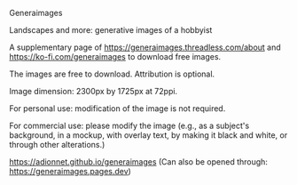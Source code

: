 Generaimages

Landscapes and more: generative images of a hobbyist

A supplementary page of https://generaimages.threadless.com/about and https://ko-fi.com/generaimages to download free images.

The images are free to download. Attribution is optional.

Image dimension: 2300px by 1725px at 72ppi.

For personal use: modification of the image is not required.

For commercial use: please modify the image (e.g., as a subject's background, in a mockup, with overlay text, by making it black and white, or through other alterations.)

https://adionnet.github.io/generaimages (Can also be opened through: https://generaimages.pages.dev)
